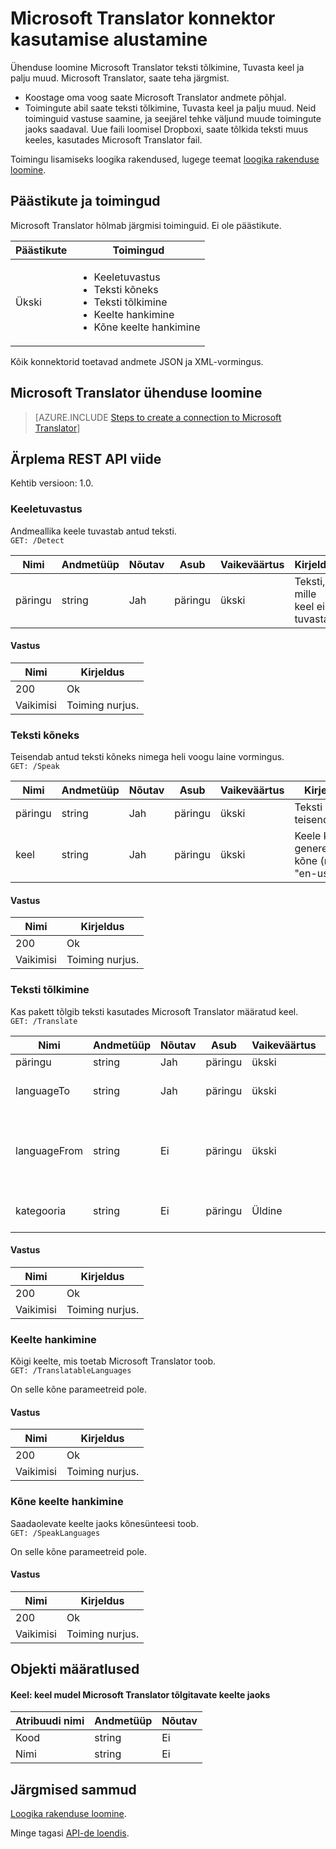 <properties
    pageTitle="Lisage loogika rakendustes Microsoft Translator | Microsoft Azure'i"
    description="Microsoft Translator konnektor REST API parameetritega ülevaade"
    services=""
    suite=""
    documentationCenter="" 
    authors="MandiOhlinger"
    manager="erikre"
    editor=""
    tags="connectors"/>

<tags
   ms.service="multiple"
   ms.devlang="na"
   ms.topic="article"
   ms.tgt_pltfrm="na"
   ms.workload="na" 
   ms.date="08/18/2016"
   ms.author="mandia"/>

# <a name="get-started-with-the-microsoft-translator-connector"></a>Microsoft Translator konnektor kasutamise alustamine
Ühenduse loomine Microsoft Translator teksti tõlkimine, Tuvasta keel ja palju muud. Microsoft Translator, saate teha järgmist. 

- Koostage oma voog saate Microsoft Translator andmete põhjal. 
- Toimingute abil saate teksti tõlkimine, Tuvasta keel ja palju muud. Neid toiminguid vastuse saamine, ja seejärel tehke väljund muude toimingute jaoks saadaval. Uue faili loomisel Dropboxi, saate tõlkida teksti muus keeles, kasutades Microsoft Translator fail.

Toimingu lisamiseks loogika rakendused, lugege teemat [loogika rakenduse loomine](../app-service-logic/app-service-logic-create-a-logic-app.md).

## <a name="triggers-and-actions"></a>Päästikute ja toimingud
Microsoft Translator hõlmab järgmisi toiminguid. Ei ole päästikute.

Päästikute | Toimingud
--- | ---
Ükski | <ul><li>Keeletuvastus</li><li>Teksti kõneks</li><li>Teksti tõlkimine</li><li>Keelte hankimine</li><li>Kõne keelte hankimine</li></ul>

Kõik konnektorid toetavad andmete JSON ja XML-vormingus.


## <a name="create-a-connection-to-microsoft-translator"></a>Microsoft Translator ühenduse loomine

>[AZURE.INCLUDE [Steps to create a connection to Microsoft Translator](../../includes/connectors-create-api-microsofttranslator.md)]


## <a name="swagger-rest-api-reference"></a>Ärplema REST API viide
Kehtib versioon: 1.0.

### <a name="detect-language"></a>Keeletuvastus    
Andmeallika keele tuvastab antud teksti.  
```GET: /Detect```

| Nimi| Andmetüüp|Nõutav|Asub|Vaikeväärtus|Kirjeldus|
| ---|---|---|---|---|---|
|päringu|string|Jah|päringu|ükski |Teksti, mille keel ei tuvastata|

#### <a name="response"></a>Vastus
|Nimi|Kirjeldus|
|---|---|
|200|Ok|
|Vaikimisi|Toiming nurjus.|


### <a name="text-to-speech"></a>Teksti kõneks    
Teisendab antud teksti kõneks nimega heli voogu laine vormingus.  
```GET: /Speak```

| Nimi| Andmetüüp|Nõutav|Asub|Vaikeväärtus|Kirjeldus|
| ---|---|---|---|---|---|
|päringu|string|Jah|päringu|ükski |Teksti teisendamine|
|keel|string|Jah|päringu|ükski |Keele koodi genereerida kõne (näide: "en-us)|

#### <a name="response"></a>Vastus
|Nimi|Kirjeldus|
|---|---|
|200|Ok|
|Vaikimisi|Toiming nurjus.|


### <a name="translate-text"></a>Teksti tõlkimine    
Kas pakett tõlgib teksti kasutades Microsoft Translator määratud keel.  
```GET: /Translate```

| Nimi| Andmetüüp|Nõutav|Asub|Vaikeväärtus|Kirjeldus|
| ---|---|---|---|---|---|
|päringu|string|Jah|päringu|ükski |Teksti tõlkimine|
|languageTo|string|Jah|päringu| ükski|Sihtkeel koodi (näide: "Prantsusmaa")|
|languageFrom|string|Ei|päringu|ükski |Allika keel; Kui ei esitata, proovib Microsoft Translator automaattuvastust. (näide: en)|
|kategooria|string|Ei|päringu|Üldine |Tõlke kategooria (vaikimisi: "Üldine")|

#### <a name="response"></a>Vastus
|Nimi|Kirjeldus|
|---|---|
|200|Ok|
|Vaikimisi|Toiming nurjus.|


### <a name="get-languages"></a>Keelte hankimine    
Kõigi keelte, mis toetab Microsoft Translator toob.  
```GET: /TranslatableLanguages```

On selle kõne parameetreid pole. 

#### <a name="response"></a>Vastus
|Nimi|Kirjeldus|
|---|---|
|200|Ok|
|Vaikimisi|Toiming nurjus.|


### <a name="get-speech-languages"></a>Kõne keelte hankimine    
Saadaolevate keelte jaoks kõnesünteesi toob.  
```GET: /SpeakLanguages``` 

On selle kõne parameetreid pole.

#### <a name="response"></a>Vastus
|Nimi|Kirjeldus|
|---|---|
|200|Ok|
|Vaikimisi|Toiming nurjus.|

## <a name="object-definitions"></a>Objekti määratlused

#### <a name="language-language-model-for-microsoft-translator-translatable-languages"></a>Keel: keel mudel Microsoft Translator tõlgitavate keelte jaoks

|Atribuudi nimi | Andmetüüp | Nõutav|
|---|---|---|
|Kood|string|Ei|
|Nimi|string|Ei|


## <a name="next-steps"></a>Järgmised sammud

[Loogika rakenduse loomine](../app-service-logic/app-service-logic-create-a-logic-app.md).

Minge tagasi [API-de loendis](apis-list.md).


<!--References-->
[5]: https://datamarket.azure.com/developer/applications/
[6]: ./media/connectors-create-api-microsofttranslator/register-your-application.png
